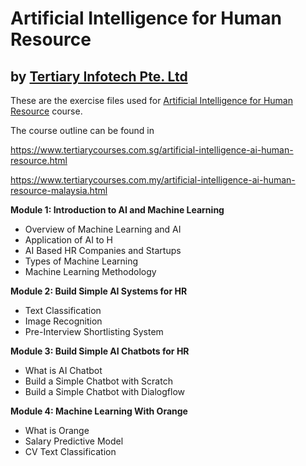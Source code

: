 # Artificial Intelligence for Human Resource
## by [Tertiary Infotech Pte. Ltd](https://www.tertiarycourses.com.sg/)

These are the exercise files used for [Artificial Intelligence for Human Resource](https://www.tertiarycourses.com.sg/artificial-intelligence-ai-human-resource.html) course. 

The course outline can be found in 

https://www.tertiarycourses.com.sg/artificial-intelligence-ai-human-resource.html

https://www.tertiarycourses.com.my/artificial-intelligence-ai-human-resource-malaysia.html

<p><strong>Module 1: Introduction to AI and Machine Learning</strong></p>
<ul>
<li>Overview of Machine Learning and AI</li>
<li>Application of AI to H</li>
<li>AI Based HR Companies and Startups</li>
<li>Types of Machine Learning</li>
<li>Machine Learning Methodology</li>
</ul>
<p><strong>Module 2: Build Simple AI Systems for HR</strong></p>
<ul>
<li>Text Classification</li>
<li>Image Recognition</li>
<li>Pre-Interview Shortlisting System</li>
</ul>
<p><strong>Module 3: Build Simple AI Chatbots for HR</strong></p>
<ul>
<li>What is AI Chatbot</li>
<li>Build a Simple Chatbot with Scratch</li>
<li>Build a Simple Chatbot with Dialogflow</li>
</ul>
<p><strong>Module 4: Machine Learning With Orange</strong> </p>
<ul>
<li>What is Orange</li>
<li>Salary Predictive Model</li>
<li>CV Text Classification</li>
</ul>
